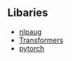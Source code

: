 ## Libaries

- [nlpaug](github.com/makcedward/nlpaug)
- [Transformers](huggingface.co/docs/transformers/index)
- [pytorch](pytorch.org)
